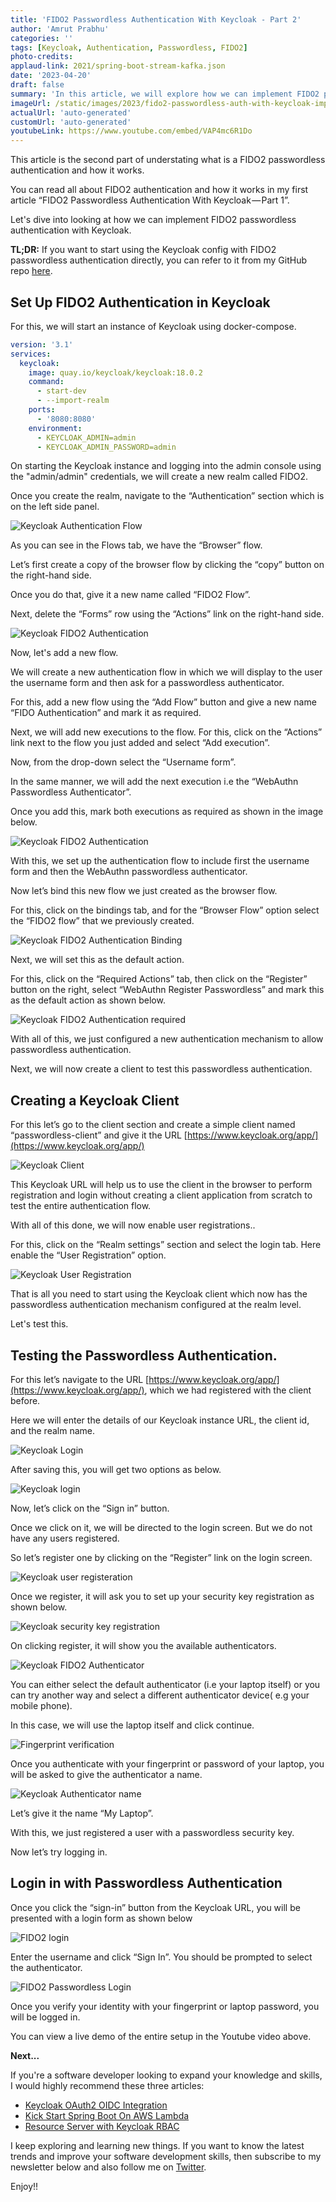 ```yaml
---
title: 'FIDO2 Passwordless Authentication With Keycloak - Part 2'
author: 'Amrut Prabhu'
categories: ''
tags: [Keycloak, Authentication, Passwordless, FIDO2]
photo-credits:
applaud-link: 2021/spring-boot-stream-kafka.json
date: '2023-04-20'
draft: false
summary: 'In this article, we will explore how we can implement FIDO2 passwordless authentication using Keycloak.'
imageUrl: /static/images/2023/fido2-passwordless-auth-with-keycloak-implementation/cover.jpg
actualUrl: 'auto-generated'
customUrl: 'auto-generated'
youtubeLink: https://www.youtube.com/embed/VAP4mc6R1Do
---
```


This article is the second part of understating what is a FIDO2 passwordless authentication and how it works.

You can read all about FIDO2 authentication and how it works in my first article “FIDO2 Passwordless Authentication With Keycloak — Part 1”.

Let's dive into looking at how we can implement FIDO2 passwordless authentication with Keycloak.

**TL;DR:** If you want to start using the Keycloak config with FIDO2 passwordless authentication directly, you can refer to it from my GitHub repo [here](https://github.com/amrutprabhu/fido2-keycloak-authentication).

## Set Up FIDO2 Authentication in Keycloak

For this, we will start an instance of Keycloak using docker-compose.

```yaml
version: '3.1'
services:
  keycloak:
    image: quay.io/keycloak/keycloak:18.0.2
    command:
      - start-dev
      - --import-realm
    ports:
      - '8080:8080'
    environment:
      - KEYCLOAK_ADMIN=admin
      - KEYCLOAK_ADMIN_PASSWORD=admin
```

On starting the Keycloak instance and logging into the admin console using the "admin/admin" credentials, we will create a new realm called FIDO2.

Once you create the realm, navigate to the “Authentication” section which is on the left side panel.

![Keycloak Authentication Flow](/static/images/2023/fido2-passwordless-auth-with-keycloak-implementation/fido2-passwordless-authentication-part1.jpg)

As you can see in the Flows tab, we have the “Browser” flow.

Let’s first create a copy of the browser flow by clicking the “copy” button on the right-hand side.

Once you do that, give it a new name called “FIDO2 Flow”.

Next, delete the “Forms” row using the “Actions” link on the right-hand side.

![Keycloak FIDO2 Authentication](/static/images/2023/fido2-passwordless-auth-with-keycloak-implementation/fido2-passwordless-authentication-part2.jpg)

Now, let's add a new flow.

We will create a new authentication flow in which we will display to the user the username form and then ask for a passwordless authenticator.

For this, add a new flow using the “Add Flow” button and give a new name “FIDO Authentication” and mark it as required.

Next, we will add new executions to the flow. For this, click on the “Actions” link next to the flow you just added and select “Add execution”.

Now, from the drop-down select the “Username form”.

In the same manner, we will add the next execution i.e the “WebAuthn Passwordless Authenticator”.

Once you add this, mark both executions as required as shown in the image below.

![Keycloak FIDO2 Authentication](/static/images/2023/fido2-passwordless-auth-with-keycloak-implementation/fido2-passwordless-authentication-part3.jpg)

With this, we set up the authentication flow to include first the username form and then the WebAuthn passwordless authenticator.

Now let’s bind this new flow we just created as the browser flow.

For this, click on the bindings tab, and for the “Browser Flow” option select the “FIDO2 flow” that we previously created.

![Keycloak FIDO2 Authentication Binding](/static/images/2023/fido2-passwordless-auth-with-keycloak-implementation/fido2-passwordless-authentication-part4.jpg)

Next, we will set this as the default action.

For this, click on the “Required Actions” tab, then click on the “Register” button on the right, select “WebAuthn Register Passwordless” and mark this as the default action as shown below.

![Keycloak FIDO2 Authentication required](/static/images/2023/fido2-passwordless-auth-with-keycloak-implementation/fido2-passwordless-authentication-part5.jpg)

With all of this, we just configured a new authentication mechanism to allow passwordless authentication.

Next, we will now create a client to test this passwordless authentication.

## Creating a Keycloak Client

For this let’s go to the client section and create a simple client named “passwordless-client” and give it the URL [https://www.keycloak.org/app/](https://www.keycloak.org/app/)

![Keycloak Client](/static/images/2023/fido2-passwordless-auth-with-keycloak-implementation/fido2-passwordless-authentication-part6.jpg)

This Keycloak URL will help us to use the client in the browser to perform registration and login without creating a client application from scratch to test the entire authentication flow.

With all of this done, we will now enable user registrations..

For this, click on the “Realm settings” section and select the login tab. Here enable the “User Registration” option.

![Keycloak User Registration](/static/images/2023/fido2-passwordless-auth-with-keycloak-implementation/fido2-passwordless-authentication-part7.jpg)

That is all you need to start using the Keycloak client which now has the passwordless authentication mechanism configured at the realm level.

Let's test this.

## Testing the Passwordless Authentication.

For this let’s navigate to the URL [https://www.keycloak.org/app/](https://www.keycloak.org/app/), which we had registered with the client before.

Here we will enter the details of our Keycloak instance URL, the client id, and the realm name.

![Keycloak Login](/static/images/2023/fido2-passwordless-auth-with-keycloak-implementation/fido2-passwordless-authentication-part8.jpg)

After saving this, you will get two options as below.

![Keycloak login](/static/images/2023/fido2-passwordless-auth-with-keycloak-implementation/fido2-passwordless-authentication-part9.jpg)

Now, let’s click on the “Sign in” button.

Once we click on it, we will be directed to the login screen. But we do not have any users registered.

So let’s register one by clicking on the “Register” link on the login screen.

![Keycloak user registeration](/static/images/2023/fido2-passwordless-auth-with-keycloak-implementation/fido2-passwordless-authentication-part10.jpg)

Once we register, it will ask you to set up your security key registration as shown below.

![Keycloak security key registration](/static/images/2023/fido2-passwordless-auth-with-keycloak-implementation/fido2-passwordless-authentication-part11.jpg)

On clicking register, it will show you the available authenticators.

![Keycloak FIDO2 Authenticator](/static/images/2023/fido2-passwordless-auth-with-keycloak-implementation/fido2-passwordless-authentication-part12.jpg)

You can either select the default authenticator (i.e your laptop itself) or you can try another way and select a different authenticator device( e.g your mobile phone).

In this case, we will use the laptop itself and click continue.

![Fingerprint verification](/static/images/2023/fido2-passwordless-auth-with-keycloak-implementation/fido2-passwordless-authentication-part13.jpg)

Once you authenticate with your fingerprint or password of your laptop, you will be asked to give the authenticator a name.

![Keycloak Authenticator name](/static/images/2023/fido2-passwordless-auth-with-keycloak-implementation/fido2-passwordless-authentication-part14.jpg)

Let’s give it the name “My Laptop”.

With this, we just registered a user with a passwordless security key.

Now let’s try logging in.

## Login in with Passwordless Authentication

Once you click the “sign-in” button from the Keycloak URL, you will be presented with a login form as shown below

![FIDO2 login](/static/images/2023/fido2-passwordless-auth-with-keycloak-implementation/fido2-passwordless-authentication-part15.jpg)

Enter the username and click “Sign In”. You should be prompted to select the authenticator.

![FIDO2 Passwordless Login](/static/images/2023/fido2-passwordless-auth-with-keycloak-implementation/fido2-passwordless-authentication-part16.jpg)

Once you verify your identity with your fingerprint or laptop password, you will be logged in.

You can view a live demo of the entire setup in the Youtube video above.

**Next...**

If you're a software developer looking to expand your knowledge and skills, I would highly recommend these three articles:

- [Keycloak OAuth2 OIDC Integration](https://refactorfirst.com/spring-cloud-gateway-keycloak-oauth2-openid-connect)
- [Kick Start Spring Boot On AWS Lambda](https://refactorfirst.com/kick-start-spring-boot-application-with-aws-lambda-snap-start)
- [Resource Server with Keycloak RBAC](https://refactorfirst.com/spring-cloud-gateway-keycloak-rbac-resource-server)

I keep exploring and learning new things. If you want to know the latest trends and improve your software development skills, then subscribe to my newsletter below and also follow me on [Twitter](https://twitter.com/amrutprabhu42).

Enjoy!!
